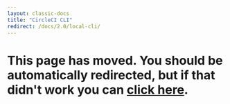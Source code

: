 ```yaml
---
layout: classic-docs
title: "CircleCI CLI"
redirect: /docs/2.0/local-cli/
---
```


<h1>This page has moved. You should be automatically redirected, but if that didn't work you can <a href="/docs/2.0/local-cli/">click here</a>.</h1> 


